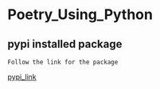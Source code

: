 # Poetry_Using_Python
## pypi installed package

```
Follow the link for the package
```

[pypi_link](https://pypi.org/manage/project/calculate-future-date/release/0.1.0/)
